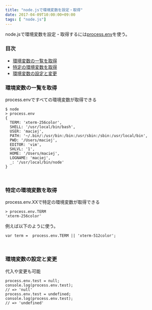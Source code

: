 ```yaml
---
title: "node.jsで環境変数を設定・取得"
date: 2017-04-09T10:00:00+09:00
tags: [ "node.js"]
---
```


node.jsで環境変数を設定・取得するには[process.env](https://nodejs.org/api/process.html#process_process_env)を使う。

### 目次

- [環境変数の一覧を取得](#環境変数の一覧を取得)
- [特定の環境変数を取得](#特定の環境変数を取得)
- [環境変数の設定と変更](#環境変数の設定と変更)


### 環境変数の一覧を取得
process.envですべての環境変数が取得できる

```
$ node
> process.env
{
  TERM: 'xterm-256color',
  SHELL: '/usr/local/bin/bash',
  USER: 'maciej',
  PATH: '~/.bin/:/usr/bin:/bin:/usr/sbin:/sbin:/usr/local/bin',
  PWD: '/Users/maciej',
  EDITOR: 'vim',
  SHLVL: '1',
  HOME: '/Users/maciej',
  LOGNAME: 'maciej',
  _: '/usr/local/bin/node'
}
```

<br>

### 特定の環境変数を取得
process.env.XXで特定の環境変数が取得できる

```
> process.env.TERM
'xterm-256color'
```

例えば以下のように使う。
```
var term =  process.env.TERM || 'xterm-512color';
```


<br>

### 環境変数の設定と変更
代入や変更も可能

```
process.env.test = null;
console.log(process.env.test);
// => 'null'
process.env.test = undefined;
console.log(process.env.test);
// => 'undefined'
```

